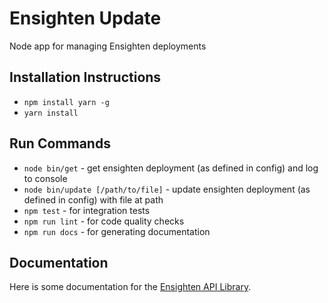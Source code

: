 # Ensighten Update
Node app for managing Ensighten deployments

## Installation Instructions
- `npm install yarn -g`
- `yarn install`

## Run Commands
- `node bin/get` - get ensighten deployment (as defined in config) and log to console
- `node bin/update [/path/to/file]` - update ensighten deployment (as defined in config) with file at path
- `npm test` - for integration tests
- `npm run lint` - for code quality checks
- `npm run docs` - for generating documentation

## Documentation
Here is some documentation for the [Ensighten API Library](docs.md).